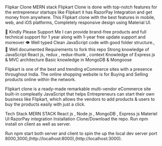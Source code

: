 Flipkar Clone MERN stack
 Flipkart Clone is done with top-notch features for the entrepreneur startups like Flipkart it has RazorPay Integration and get money from anywhere. This Flipkart clone with the best features in mobile, web, and iOS platforms, Completely responsive design using Material UI.

🧪 Kindly Please Support Me
I can provide brand-free products and full technical support for 1 year along with 1-year free update support and moreover
👁 Well typed
Clean JavaScript code with good folder structure.,
📄 Well documented
Requirements to fork this repo
Strong knowledge of JavaScript
React js, redux , redux-thunk , context
Knowledge of Express js & MVC architecture
Basic knowledge in MongoDB & Mongoose

Flipkart is one of the best and trending eCommerce sites with a presence throughout India. The online shopping website is for Buying and Selling products online within the network.

 Flipkart clone is a ready-made remarkable multi-vendor eCommerce site built-in compleatly JavaScript that helps Entrepreneurs can start their own business like Flipkart, which allows the vendors to add products & users to buy the products easily with just a click.

Tech Stack
MERN STACK
React js , Node js , MongoDB , Express js
Materiel UI
RazorPay integration
Installation
Clone/Download the repo.
Run npm install on client as well as server.

Run npm start both server and client to spin the up the local dev server port 8000,3000,(http://localhost:8000),(http://localhost:3000).
